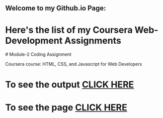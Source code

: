 ## Welcome to my Github.io Page: 
<h1>Here's the list of my Coursera Web-Development Assignments</h1>
# Module-2 Coding Assignment

Coursera course: HTML, CSS, and Javascript for Web Developers

# To see the output [CLICK HERE](https://codingisfun-96.github.io/Coursera-Assignments/Module-2/)

# To see the page [CLICK HERE](https://codingisfun-96.github.io/)


